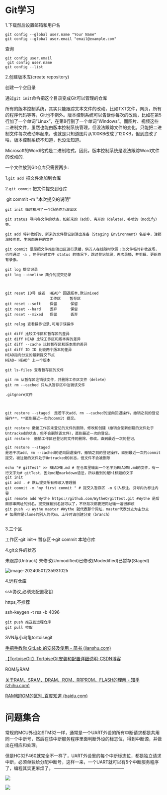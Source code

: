 # Git学习

1.下载然后设置邮箱和用户名

```
git config --global user.name "Your Name"
git config --global user.email "email@example.com"
```

  查询

```
git config user.email
 git config user.name 
git config --list
```

2.创建版本库(create repository)

  创建一个空目录

  通过`git init`命令把这个目录变成Git可以管理的仓库

  所有的版本控制系统，其实只能跟踪文本文件的改动，比如TXT文件，网页，所有的程序代码等等，Git也不例外。版本控制系统可以告诉你每次的改动，比如在第5行加了一个单词“Linux”，在第8行删了一个单词“Windows”。而图片、视频这些二进制文件，虽然也能由版本控制系统管理，但没法跟踪文件的变化，只能把二进制文件每次改动串起来，也就是只知道图片从100KB改成了120KB，但到底改了啥，版本控制系统不知道，也没法知道。

  Microsoft的Word格式是二进制格式，因此，版本控制系统是没法跟踪Word文件的改动的.

一个文件放到Git仓库只需要两步:

  1.`git add `把文件添加到仓库

  2.`git commit` 把文件提交到仓库

​    git commit -m "本次提交的说明"

```
git init 临时租用了一个场地作为演出区

git status 寻问各文件的状态，如新来的（add）、离开的（delete）、补妆的（modify）等。

git add 将补妆好的、新来的文件登记到演出准备（Staging Environment）名册中，注销演技老套、生病而离开的文件

git commit 便是把文件推到演出区进行录播，供万人在线随时欣赏；当文件临时补妆返场，也可通过 -a ，在寻问过文件 status 的情况下，跳过登记阶段，再次录播，并剪辑、更新原有录像。

git log 提交记录
git log --oneline 简介的提交记录



git reset ID号 或者  HEAD^ 回退版本,默认mixed
					工作区    暂存区
git reset --soft    保留	    保留
git reset --hard    丢弃		保留
git reset --mixed	保留		丢弃

git relog 查看操作记录,可用于误操作

git diff 比较工作区和暂存区的差异
git diff HEAD 比较工作区和版本库的差异
git diff --cache 比较暂存区和版本库的差异
git diff ID ID 比较两个版本的差异
HEAD指向分支的最新提交节点
HEAD~ HEAD^ 上一个版本

git ls-files 查看暂存区的文件

git rm 从暂存区注销该文件，并删除工作区文件（delete）
git rm --cached 只从从暂存区中注销该文件

.gitgnore文件



git restore --staged  是若干次add、rm --cached的逆向回退操作，撤销之前的登记操作**，**直到最近一次的commit 提交。

git restore 撤销工作区未登记的文件的删除、修改和创建（撤销会使新创建的文件处于Untracked的状态，但不会删除该文件），直到最近一次的登记。
git restore  撤销工作区已登记的文件的删除、修改，直到最近一次的登记。

git restore --staged 
是若干次add、rm --cached的逆向回退操作，撤销之前的登记操作，直到最近一次的commit 提交，被注销的文件处于Untracked的状态，但文件不会被删除
```



```
echo "# gitTest" >> README.md # 在仓库里输出一个名字为README.md的文件，有一行文字为# gitTest，因为md是markdown语法，所以看到的是h1标题的文字
git init
git add . # 默认提交所有修改入管理器
git commit -m "my first commit " # 提交入暂存区 -m 引入标注，引号内为标注内容
git remote add Wythe https://github.com/WytheO/gitTest.git #Wythe 是后面那串网址的别名，提交就输别名就可以了，不然每次都要把网址输一遍很麻烦
git push -u Wythe master #Wythe 就代表那个网址，master代表分支为主分支
# 如果你是clone的别人的代码，上传时请创建分支（branch）


```

3.三个区

工作区-git init-> 暂存区->git commit 本地仓库

4.git文件的状态

  未跟踪(Untrack)  未修改(Unmodified)已修改(Modedified)已暂存(Staged)

![image-20240501235931025](E:\Git_Projecr\Typora_project\Typora_pic\image-20240501235931025.png)



4.远程仓库

ssh协议,必须先配置秘钥

https,不推荐

ssh-keygen -t rsa -b 4096

```
git push 推送到远程仓库
git pull 拉取
```



SVN与小乌龟tortoisegit

[手把手教你 GitLab 的安装及使用 - 简书 (jianshu.com)](https://www.jianshu.com/p/b04356e014fa)

[【TortoiseGit】TortoiseGit安装和配置详细说明-CSDN博客](https://blog.csdn.net/weixin_44299027/article/details/121178817)

ROM与RAM

[关于RAM、SRAM、DRAM、ROM、RRPROM、FLASH的理解 - 知乎 (zhihu.com)](https://zhuanlan.zhihu.com/p/70273183)

[RAM和ROM的区别_百度知道 (baidu.com)](https://zhidao.baidu.com/question/81373514.html)



# 问题集合

常规的MCU外设如STM32一样，通常是一个UART外设的所有中断请求都是共用同一个中断号，然后在该中断服务程序里面判断外设的标志位，得到中断源，并做出在相应和处理。

但是HC32F460就完全不一样了，UART外设里的每个中断标志位，都是独立请求中断，必须单独给分配中断号，这样一来，一个UART就可以有5个中断服务程序了，编程其实更麻烦了。
————————————————



![](https://raw.githubusercontent.com/boomwb/mdRepo/main/img202405151357404.png)

![](https://raw.githubusercontent.com/boomwb/mdRepo/main/img202405151357628.png)



